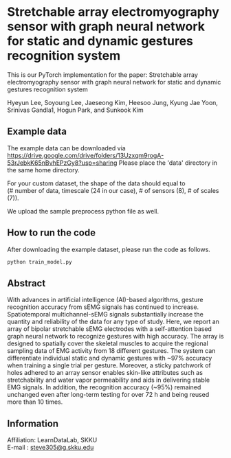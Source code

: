 # Stretchable array electromyography sensor with graph neural network for static and dynamic gestures recognition system


This is our PyTorch implementation for the paper: Stretchable array electromyography sensor with graph neural network for static and dynamic gestures recognition system

Hyeyun Lee, Soyoung Lee, Jaeseong Kim, Heesoo Jung, Kyung Jae Yoon, Srinivas Gandla1, Hogun Park, and Sunkook Kim

## Example data

The example data can be downloaded via https://drive.google.com/drive/folders/13Uzxqm9rogA-53rJebkK65nBvhEPzGy8?usp=sharing
Please place the 'data' directory in the same home directory.

For your custom dataset, the shape of the data should equal to   
(# number of data, timescale (24 in our case), # of sensors (8), # of scales (7)).

We upload the sample preprocess python file as well.

## How to run the code

After downloading the example dataset, please run the code as follows.

```bash
python train_model.py
```

## Abstract

With advances in artificial intelligence (AI)-based algorithms, gesture recognition accuracy from sEMG signals has continued to increase. Spatiotemporal multichannel-sEMG signals substantially increase the quantity and reliability of the data for any type of study. Here, we report an array of bipolar stretchable sEMG electrodes with a self-attention based graph neural network to recognize gestures with high accuracy. The array is designed to spatially cover the skeletal muscles to acquire the regional sampling data of EMG activity from 18 different gestures. The system can differentiate individual static and dynamic gestures with ~97% accuracy when training a single trial per gesture. Moreover, a sticky patchwork of holes adhered to an array sensor enables skin-like attributes such as stretchability and water vapor permeability and aids in delivering stable EMG signals. In addition, the recognition accuracy (~95%) remained unchanged even after long-term testing for over 72 h and being reused more than 10 times.

## Information

Affiliation: LearnDataLab, SKKU    
E-mail : steve305@g.skku.edu


